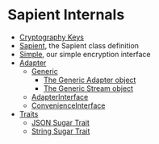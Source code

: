 # Sapient Internals

* [Cryptography Keys](CryptographyKey.md)
* [Sapient](Sapient.md), the Sapient class definition
* [Simple](Simple.md), our simple encryption interface
* [Adapter](Adapter)
  * [Generic](Adapter/Generic)
    * [The Generic Adapter object](Adapter/Generic/Adapter.md)
    * [The Generic Stream object](Adapter/Generic/Stream.md)
  * [AdapterInterface](Adapter/AdapterInterface.md)
  * [ConvenienceInterface](Adapter/ConvenienceInterface.md)
* [Traits](Traits)
  * [JSON Sugar Trait](Traits/JsonSugar.md)
  * [String Sugar Trait](Traits/StringSugar.md)
